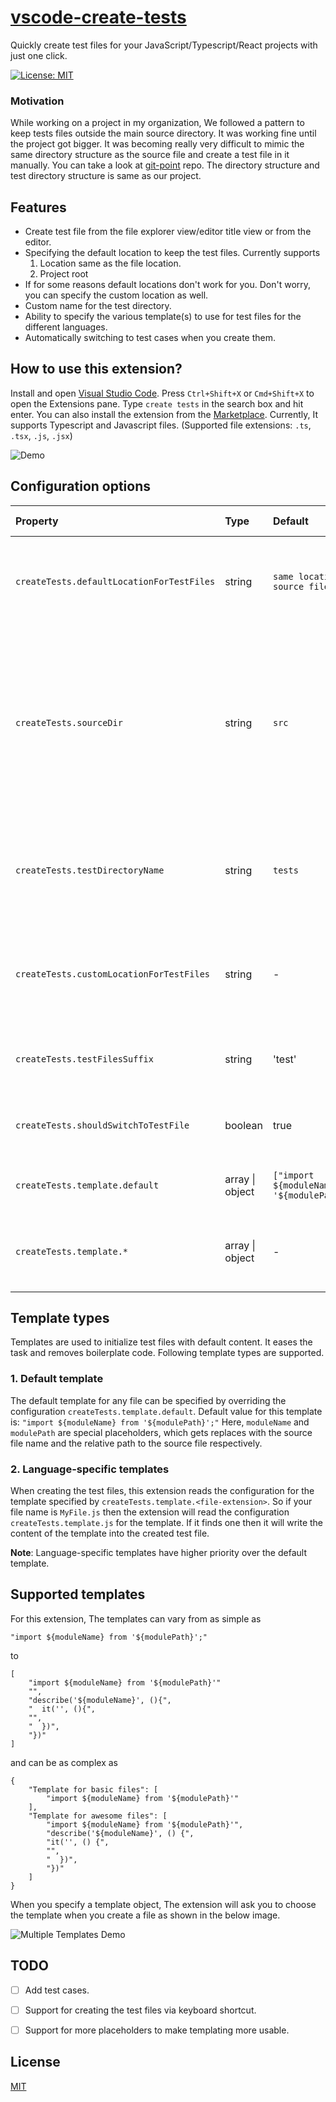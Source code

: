 

[vscode-create-tests]()
====
Quickly create test files for your JavaScript/Typescript/React projects with just one click.

[![License: MIT](https://img.shields.io/badge/License-MIT-yellow.svg)](https://github.com/HardikModha/vscode-create-tests/blob/master/LICENSE)

### Motivation

While working on a project in my organization, We followed a pattern to keep tests files outside the main source directory. It was working fine until the project got bigger. It was becoming really very difficult to mimic the same directory structure as the source file and create a test file in it manually. You can take a look at [git-point](https://github.com/gitpoint/git-point) repo. The directory structure and test directory structure is same as our project.

## Features

* Create test file from the file explorer view/editor title view or from the editor.
* Specifying the default location to keep the test files. Currently supports
   1. Location same as the file location.
   2. Project root
* If for some reasons default locations don't work for you. Don't worry,  you can specify the custom location as well.
* Custom name for the test directory.
* Ability to specify the various template(s) to use for test files for the different languages.
* Automatically switching to test cases when you create them.

## How to use this extension?

Install and open [Visual Studio Code](https://code.visualstudio.com/). Press `Ctrl+Shift+X` or `Cmd+Shift+X` to open the Extensions pane. Type `create tests` in the search box and hit enter. You can also install the extension from the [Marketplace](https://marketplace.visualstudio.com/items?itemName=hardikmodha.create-tests). Currently, It supports Typescript and Javascript files. (Supported file extensions: `.ts`, `.tsx`, `.js`, `.jsx`)

![Demo](https://media.giphy.com/media/1iqPhENd8SLd9SggeX/giphy.gif)

## Configuration options

| Property | Type | Default | Allowed Values |Description |
|:---|:---|:---|:---|:---|
| `createTests.defaultLocationForTestFiles` | string | `same location as source file` | 1. `same location as source file`, &nbsp;&nbsp;&nbsp; 2. `project root`|Location where you want to keep the test files. |
| `createTests.sourceDir` | string | `src` | any string value | Name of directory which contains all source files. This directory is not created when generating the directory structure for the test file. |
| `createTests.testDirectoryName` | string | `tests` | any string value | Name of the directory which should contain all the test files.
 | `createTests.customLocationForTestFiles` | string | - | any valid path | Set this property in case you want to specify the custom location for test files.
 | `createTests.testFilesSuffix` | string | 'test' | any string value | Suffix to append for every created test file
  | `createTests.shouldSwitchToTestFile` | boolean | true | true \| false | Whether to switch to the created test file or not
  | `createTests.template.default` | array \| object | `["import ${moduleName} from '${modulePath}';"]` | any string array or object |Default template to use for all test file
| `createTests.template.*` | array \| object | - | string array or object |Language specific templates that you want to use.

## Template types

Templates are used to initialize test files with default content. It eases the task and removes boilerplate code. Following template types are supported.

### 1. Default template

The default template for any file can be specified by overriding the configuration `createTests.template.default`.
Default value for this template is: `"import ${moduleName} from '${modulePath}';"` Here, `moduleName` and `modulePath` are special placeholders, which gets replaces with the source file name and the relative path to the source file respectively.

### 2. Language-specific templates
When creating the test files, this extension reads the configuration for the template specified by `createTests.template.<file-extension>`. So if your file name is `MyFile.js` then the extension will read the configuration `createTests.template.js` for the template. If it finds one then it will write the content of the template into the created test file.

**Note**: Language-specific templates have higher priority over the default template.

## Supported templates

For this extension, The templates can vary from as simple as

```
"import ${moduleName} from '${modulePath}';"
```
to
```
[
    "import ${moduleName} from '${modulePath}'"
    "",
    "describe('${moduleName}', (){",
    "  it('', (){",
    "",
    "  })",
    "})"
]
```
and can be as complex as
```
{
    "Template for basic files": [
        "import ${moduleName} from '${modulePath}'"
    ],
    "Template for awesome files": [
        "import ${moduleName} from '${modulePath}'",
        "describe('${moduleName}', () {",
	    "it('', () {",
	    "",
	    "  })",
	    "})"
    ]
}
```

When you specify a template object, The extension will ask you to choose the template when you create a file as shown in the below image.

![Multiple Templates Demo](https://i.imgur.com/FBonrQJ.png)

## TODO

- [ ] Add test cases.
- [ ] Support for creating the test files via keyboard shortcut.
- [ ] Support for more placeholders to make templating more usable.


## License

[MIT](LICENSE)

